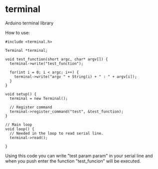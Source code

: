 terminal
========

Arduino terminal library


How to use:

```
#include <terminal.h>

Terminal *terminal;

void test_function(short argc, char* argv[]) {
  terminal->write("test_function");

  for(int i = 0; i < argc; i++) {
    terminal->write("argv " + String(i) + " : " + argv[i]);
  }
}

void setup() {
  terminal = new Terminal();

  // Register command
  terminal->register_command("test", &test_function);
}

// Main loop
void loop() {
  // Needed in the loop to read serial line. 
  terminal->read();
  
}
```

Using this code you can write "test param param" in your serial line and
when you push enter the function "test_funcion" will be executed.

